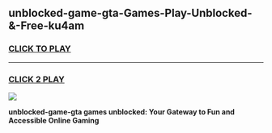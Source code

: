 
## unblocked-game-gta-Games-Play-Unblocked-&-Free-ku4am
<h3>
<a href="https://premium76.site?title=unblocked-game-gta&ref=24A">CLICK TO PLAY</a></h3>
<hr>

<h3>
<a href="https://premium76.site?title=unblocked-game-gta&ref=24A">CLICK 2 PLAY</a>
  
</h3>

<a href="https://premium76.site?title=unblocked-game-gta&ref=24A"><img src="https://clearcache.store/games.png"></a>


**unblocked-game-gta games unblocked: Your Gateway to Fun and Accessible Online Gaming**
